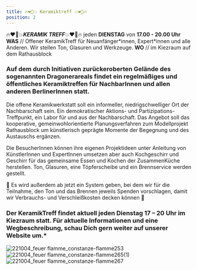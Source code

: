```yaml
---
title: 🔥❤️‍🔥💥 Keramiktreff 💥❤️‍🔥🔥
position: 2
---
```


🔥❤️‍🔥💥***KERAMIK  TREFF***💥❤️‍🔥🔥 jeden **DIENSTAG** von **17.00 - 20.00 Uhr** <br> **WAS** // Offener KeramikTreff für
Neuanfänger\*innen, Expert\*innen und alle Anderen. Wir stellen Ton, Glasuren und Werkzeuge. **WO** // im Kiezraum auf dem Rathausblock

### Auf dem durch Initiativen zurückeroberten Gelände des sogenannten Dragonerareals findet ein regelmäßiges und öffentliches Keramiktreffen für NachbarInnen und allen anderen BerlinerInnen statt.

Die offene Keramikwerkstatt soll ein informeller, niedrigschwelliger Ort der Nachbarschaft sein. Ein demokratischer Aktions- und Partizipations-Treffpunkt, ein Labor für und aus der Nachbarschaft. Das Angebot soll das kooperative, gemeinwohlorientierte Planungsverfahren zum Modellprojekt Rathausblock um künstlerisch geprägte Momente der Begegnung und des Austauschs ergänzen.

Die BesucherInnen können ihre eigenen Projektideen unter Anleitung von KünstlerInnen und ExpertInnen umsetzen aber auch Kochgeschirr und
Geschirr für das gemeinsame Essen und Kochen der ZusammenKüche herstellen. Ton, Glasuren, eine Töpferscheibe und ein Brennservice werden gestellt.

🌴 Es wird außerdem ab jetzt ein System geben, bei dem wir für die Teilnahme, den Ton und das Brennen jeweils Spenden vorschlagen, damit wir Verbrauchs- und Verschleißkosten decken können 💸

### Der KeramikTreff findet aktuell jeden Dienstag 17 – 20 Uhr im Kiezraum statt. Für aktuelle Informationen und eine Wegbeschreibung, schau Dich gern weiter auf unserer Website um.*


![221004_feuer flamme_constanze-flamme253](https://user-images.githubusercontent.com/115560099/208246049-446271e5-f6d3-48e0-b431-dfd2fae6af58.jpg)
![221004_feuer flamme_constanze-flamme265(1)](https://user-images.githubusercontent.com/115560099/208246050-bef93390-ba12-49c8-bed3-420424f5fe07.jpg)
![221004_feuer flamme_constanze-flamme267](https://user-images.githubusercontent.com/115560099/208246055-98f761f1-14a8-4daf-acf0-ec44134737cd.jpg)
